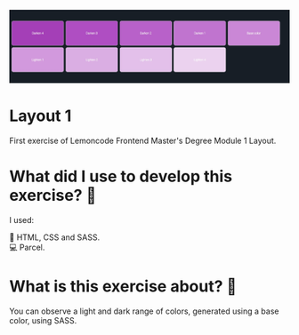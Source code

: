 ![](../resources/layout1.jpg)

# Layout 1
First exercise of Lemoncode Frontend Master's Degree Module 1 Layout.

# What did I use to develop this exercise? :thinking:

I used:

:art: HTML, CSS and SASS. <br>
:computer: Parcel.

# What is this exercise about? :thinking:

You can observe a light and dark range of colors, generated using a base color, using SASS.

